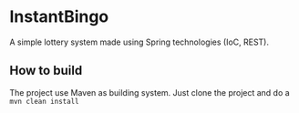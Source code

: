 # InstantBingo
A simple lottery system made using Spring technologies (IoC, REST).
## How to build
The project use Maven as building system. Just clone the project and do a ```mvn clean install```
